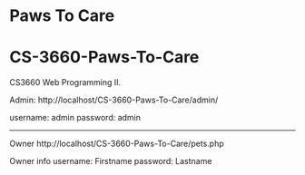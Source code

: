 # Paws To Care
# CS-3660-Paws-To-Care

CS3660 Web Programming II.

Admin:
http://localhost/CS-3660-Paws-To-Care/admin/

username: admin
password: admin

---------------------------------------------

Owner
http://localhost/CS-3660-Paws-To-Care/pets.php

Owner info 
username: Firstname
password: Lastname
